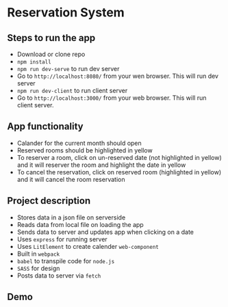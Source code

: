 # Reservation System

## Steps to run the app
* Download or clone repo
* `npm install`
* `npm run dev-serve` to run dev server
* Go to `http://localhost:8080/` from your wen browser. This will run dev server 
* `npm run dev-client` to run client server
* Go to `http://localhost:3000/` from your web browser. This will run client server.

## App functionality
* Calander for the current month should open
* Reserved rooms should be highlighted in yellow
* To reserver a room, click on un-reserved date (not highlighted in yellow) and it will reserver the room and highlight the date in yellow
* To cancel the reservation, click on reserved room (highlighted in yellow) and it will cancel the room reservation

## Project description
* Stores data in a json file on serverside
* Reads data from local file on loading the app
* Sends data to server and updates app when clicking on a date
* Uses `express` for running server
* Uses `LitElement` to create calender `web-component`
* Built in `webpack`
* `babel` to transpile code for `node.js`
* `SASS` for design
* Posts data to server via `fetch`

## Demo